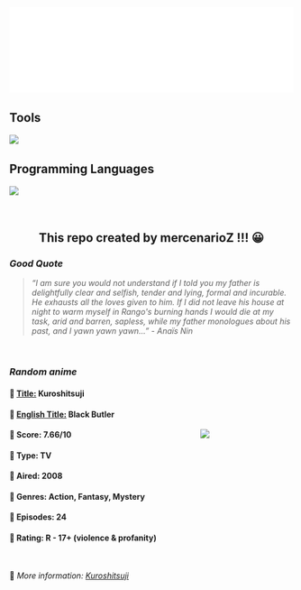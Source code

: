 
<img src="svg/nai.svg" />

<p>
  <h2>Tools</h2>
  <a href="https://skillicons.dev">
    <img src="https://skillicons.dev/icons?i=git,bash,vim,ubuntu,tensorflow,pytorch,docker,raspberrypi" />
  </a>

  <br />

  <h2>Programming Languages</h2>

  <a href="https://skillicons.dev">
    <img src="https://skillicons.dev/icons?i=python,c,cpp" />
  </a>
</p>

<br />

<h2 align="center">This repo created by mercenarioZ !!! 😀</h2>
<h3><i>Good Quote</i></h3>

<blockquote>
<i>
“I am sure you would not understand if I told you my father is delightfully clear and selfish, tender and lying, formal and incurable. He exhausts all the loves given to him. If I did not leave his house at night to warm myself in Rango's burning hands I would die at my task, arid and barren, sapless, while my father monologues about his past, and I yawn yawn yawn...” - Anaïs Nin
</i>
</blockquote>

<br />

<h3><i>Random anime</i></h3>

<h4>
  <strong>🥭 <u>Title:</u></strong> Kuroshitsuji
</h4>

<h4>🌿 <u>English Title:</u> Black Butler</h4>

<img align="right" width="165" src=https://cdn.myanimelist.net/images/anime/1467/137783.jpg />

<h4>🌱 Score: 7.66/10</h4>

<h4>🌲 Type: TV</h4>

<h4>🌴 Aired: 2008</h4>

<h4>🌵 Genres: Action, Fantasy, Mystery</h4>

<h4>🥑 Episodes: 24</h4>

<h4>🍏 Rating: R - 17+ (violence & profanity)</h4>

<br />

🍂 *More information: [Kuroshitsuji](https://myanimelist.net/anime/4898/Kuroshitsuji)*
    